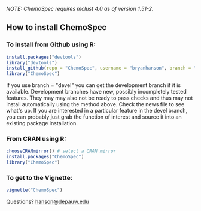 *NOTE:  ChemoSpec requires mclust 4.0 as of version 1.51-2.*

## How to install ChemoSpec

### To install from Github using R:

````r
install.packages("devtools")
library("devtools")
install_github(repo = "ChemoSpec", username = "bryanhanson", branch = "master")
library("ChemoSpec")
````
If you use branch = "devel" you can get the development branch if it is available.  Development branches have new, possibly incompletely tested features.  They may may also not be ready to pass checks and thus may not install automatically using the method above.  Check the news file to see what's up.  If you are interested in a particular feature in the devel branch, you can probably just grab the function of interest and source it into an existing package installation.

### From CRAN using R:

````r
chooseCRANmirror() # select a CRAN mirror
install.packages("ChemoSpec")	
library("ChemoSpec")
````

### To get to the Vignette:

````r
vignette("ChemoSpec")
````

Questions?  hanson@depauw.edu